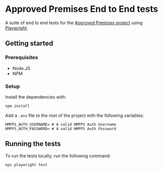 # Approved Premises End to End tests

A suite of end to end tests for the [Approved Premises project](https://github.com/ministryofjustice/hmpps-approved-premises-ui) using [Playwright](https://playwright.dev/).

## Getting started

### Prerequisites

- Node.JS
- NPM

### Setup

Install the dependencies with:

```bash
npm install
```

Add a `.env` file to the root of the project with the following variables:

```text
HMPPS_AUTH_USERNAME= # A valid HMPPS Auth Username
HMPPS_AUTH_PASSWORD= # A valid HMPPS Auth Password
```

## Running the tests

To run the tests locally, run the following command:

```bash
npx playwright test
```
